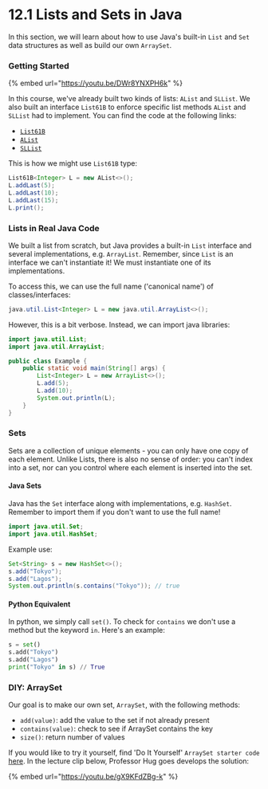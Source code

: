 # 12.1 Lists and Sets in Java

In this section, we will learn about how to use Java's built-in `List` and `Set` data structures as well as build our own `ArraySet`.

### Getting Started

{% embed url="https://youtu.be/DWr8YNXPH6k" %}

In this course, we've already built two kinds of lists: `AList` and `SLList`. We also built an interface `List61B` to enforce specific list methods `AList` and `SLList` had to implement. You can find the code at the following links:

* [`List61B`](https://github.com/Berkeley-CS61B/lectureCode-sp23/blob/main/lec9_inheritance2/List61B.java)
* [`AList`](https://github.com/Berkeley-CS61B/lectureCode-sp23/blob/main/lec8_inheritance1/AList.java)
* [`SLList`](https://github.com/Berkeley-CS61B/lectureCode-sp23/blob/main/lec9_inheritance2/SLList.java)

This is how we might use `List61B` type:

```java
List61B<Integer> L = new AList<>();
L.addLast(5);
L.addLast(10);
L.addLast(15);
L.print();
```

### Lists in Real Java Code

We built a list from scratch, but Java provides a built-in `List` interface and several implementations, e.g. `ArrayList`. Remember, since `List` is an interface we can't instantiate it! We must instantiate one of its implementations.

To access this, we can use the full name ('canonical name') of classes/interfaces:

```java
java.util.List<Integer> L = new java.util.ArrayList<>();
```

However, this is a bit verbose. Instead, we can import java libraries:

```java
import java.util.List;
import java.util.ArrayList;

public class Example {
    public static void main(String[] args) {
        List<Integer> L = new ArrayList<>();
        L.add(5);
        L.add(10);
        System.out.println(L);
    }
}
```

### Sets

Sets are a collection of unique elements - you can only have one copy of each element. Unlike Lists, there is also no sense of order: you can't index into a set, nor can you control where each element is inserted into the set.

#### Java Sets

Java has the `Set` interface along with implementations, e.g. `HashSet`. Remember to import them if you don't want to use the full name!

```java
import java.util.Set;
import java.util.HashSet;
```

Example use:

```java
Set<String> s = new HashSet<>();
s.add("Tokyo");
s.add("Lagos");
System.out.println(s.contains("Tokyo")); // true
```

#### Python Equivalent

In python, we simply call `set()`. To check for `contains` we don't use a method but the keyword `in`. Here's an example:

```python
s = set()
s.add("Tokyo")
s.add("Lagos")
print("Tokyo" in s) // True
```

### DIY: ArraySet

Our goal is to make our own set, `ArraySet`, with the following methods:

* `add(value)`: add the value to the set if not already present
* `contains(value)`: check to see if ArraySet contains the key
* `size()`: return number of values

If you would like to try it yourself, find 'Do It Yourself' `ArraySet starter code` [here](https://github.com/Berkeley-CS61B/lectureCode-sp23/blob/main/lec11_inheritance4/DIY/ArraySet.java). In the lecture clip below, Professor Hug goes develops the solution:

{% embed url="https://youtu.be/gX9KFdZBg-k" %}
